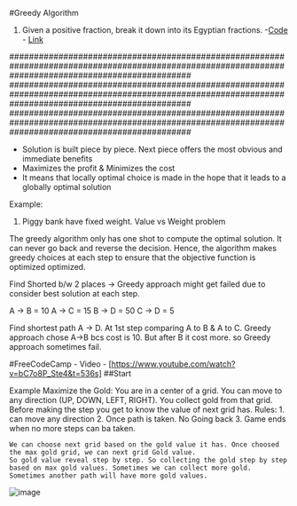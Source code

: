 #Greedy Algorithm

1. Given a positive fraction, break it down into its Egyptian fractions. -[Code](https://github.com/gopalakrishnan-anbumani/AlgoDS/blob/main/src/com/practise/algo/greedy/EgyptianFraction.java) - [Link](https://www.educative.io/courses/algorithms-coding-interviews-java/JPnmDXmPJ0v)

#####################################################################################################################################################
#####################################################################################################################################################
#####################################################################################################################################################

* Solution is built piece by piece. Next piece offers the most obvious and immediate benefits
* Maximizes the profit & Minimizes the cost
* It means that locally optimal choice is made in the hope that it leads to a globally optimal solution

Example:
  1. Piggy bank have fixed weight. Value vs Weight problem

The greedy algorithm only has one shot to compute the optimal solution. It can never go back and reverse the decision. Hence, the algorithm makes greedy choices at each step to ensure that the objective function is optimized
optimized.

Find Shorted b/w 2 places -> Greedy approach might get failed due to consider best solution at each step.

A -> B = 10
A -> C = 15
B -> D = 50
C -> D = 5

Find shortest path A -> D. At 1st step comparing A to B & A to C. Greedy approach chose A->B bcs cost is 10. But after B it cost more. so Greedy approach sometimes fail.

#FreeCodeCamp - Video - [https://www.youtube.com/watch?v=bC7o8P_Ste4&t=536s] ##Start

Example Maximize the Gold:
  You are in a center of a grid. You can move to any direction (UP, DOWN, LEFT, RIGHT). You collect gold from that grid. Before making the step you get to know the value of next grid has.
    Rules:
        1. can move any direction
        2. Once path is taken. No Going back
        3. Game ends when no more steps can ba taken.
        
    We can choose next grid based on the gold value it has. Once choosed the max gold grid, we can next grid Gold value. 
    So gold value reveal step by step. So collecting the gold step by step based on max gold values. Sometimes we can collect more gold. Sometimes another path will have more gold values.
    
![image](https://user-images.githubusercontent.com/17019723/201487143-f5940233-6c5b-4165-9ab8-5f1911bedea8.png)

    
                                    









